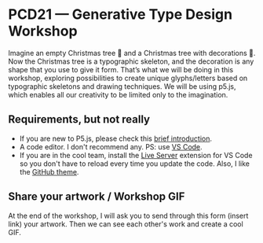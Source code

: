 # PCD21 — Generative Type Design Workshop

Imagine an empty Christmas tree 🌲 and a Christmas tree with decorations 🎄.
Now the Christmas tree is a typographic skeleton, and the decoration is any shape that you use to give it form.
That’s what we will be doing in this workshop, exploring possibilities to create unique glyphs/letters based on typographic skeletons and drawing techniques.
We will be using p5.js, which enables all our creativity to be limited only to the imagination.

## Requirements, but not really

- If you are new to P5.js, please check this [brief introduction](https://github.com/baselcodes/PCD2021/tree/main/P5JS%20for%20Beginners).
- A code editor. I don't recommend any. PS: use [VS Code](https://code.visualstudio.com/).
- If you are in the cool team, install the [Live Server](https://marketplace.visualstudio.com/items?itemName=ritwickdey.LiveServer) extension for VS Code so you don't have to reload every time you update the code. Also, I like the [GitHub theme](https://marketplace.visualstudio.com/items?itemName=GitHub.github-vscode-theme).

## Share your artwork / Workshop GIF

At the end of the workshop, I will ask you to send through this form (insert link) your artwork. Then we can see each other's work and create a cool GIF.
